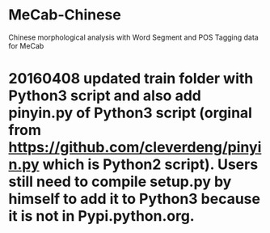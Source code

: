 # MeCab-Chinese
Chinese morphological analysis with Word Segment and POS Tagging data for MeCab

# 20160408 updated train folder with Python3 script and also add pinyin.py of Python3 script (orginal from https://github.com/cleverdeng/pinyin.py which is Python2 script). Users still need to compile setup.py by himself to add it to Python3 because it is not in Pypi.python.org.
